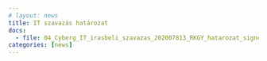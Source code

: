 ```yaml
---
# layout: news
title: IT szavazás határozat
docs:
  - file: 04_Cyberg_IT_irasbeli_szavazas_202007813_RKGY_hatarozat_signed.pdf
categories: [news]
---
```

